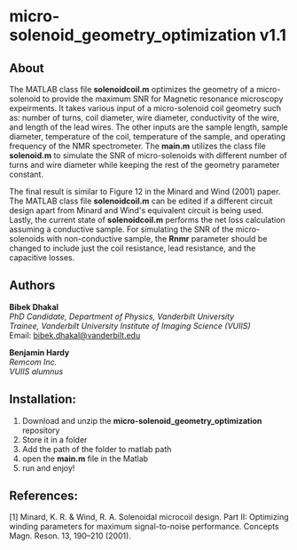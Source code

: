# micro-solenoid_geometry_optimization v1.1

## About
The MATLAB class file **solenoidcoil.m** optimizes the geometry of a micro-solenoid to provide the maximum SNR for Magnetic resonance microscopy expeirments. It takes various input of a micro-solenoid coil geometry such as: number of turns, coil diameter, wire diameter, conductivity of the wire,  and length of the lead wires.  The other inputs are the sample length, sample diameter, temperature of the coil, temperature of the sample, and operating frequency of the NMR spectrometer. The **main.m** utilizes the class file **solenoid.m** to simulate the SNR of micro-solenoids with different number of turns and wire diameter while keeping the rest of the geometry parameter constant.  

The final result is similar to Figure 12 in the Minard and Wind (2001) paper. The MATLAB class file **solenoidcoil.m** can be edited if a different circuit design apart from Minard and Wind's equivalent circuit is being used. Lastly, the current state of **solenoidcoil.m** performs the net loss calculation assuming a conductive sample. For simulating the SNR of the micro-solenoids with non-conductive sample, the **Rnmr** parameter should be changed to include just the coil resistance, lead resistance, and the capacitive losses. 

## Authors
**Bibek Dhakal**  
*PhD Candidate, Department of Physics, Vanderbilt University*  
*Trainee, Vanderbilt University Institute of Imaging Science (VUIIS)*  
Email: bibek.dhakal@vanderbilt.edu

**Benjamin Hardy**  
*Remcom Inc.*  
*VUIIS alumnus*

## Installation:
1. Download and unzip the **micro-solenoid_geometry_optimization** repository
2. Store it in a folder
3. Add the path of the folder to matlab path
4. open the **main.m** file in the Matlab
5. run and enjoy!

## References: 
[1] Minard, K. R. & Wind, R. A. Solenoidal microcoil design. Part II: Optimizing winding parameters for maximum signal-to-noise performance. Concepts Magn. Reson. 13, 190–210 (2001).
